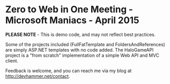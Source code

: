 Zero to Web in One Meeting - Microsoft Maniacs - April 2015
===========================================================

**PLEASE NOTE** - This is demo code, and may not reflect best practices. 

Some of the projects included (FullFatTemplate and FoldersAndReferences) are simply ASP.NET templates with no code added. The 
HaloGameAPI project is a "from scratch" implementation of a simple Web API and MVC client.

Feedback is welcome, and you can reach me via my blog at http://devhammer.net/contact.